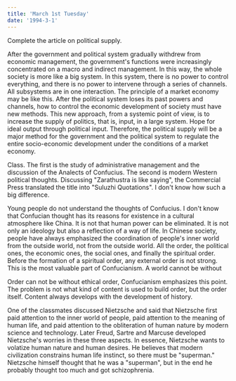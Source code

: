 ```yaml
---
title: 'March 1st Tuesday'
date: '1994-3-1'
---
```


Complete the article on political supply.

After the government and political system gradually withdrew from economic management, the government's functions were increasingly concentrated on a macro and indirect management. In this way, the whole society is more like a big system. In this system, there is no power to control everything, and there is no power to intervene through a series of channels. All subsystems are in one interaction. The principle of a market economy may be like this. After the political system loses its past powers and channels, how to control the economic development of society must have new methods. This new approach, from a systemic point of view, is to increase the supply of politics, that is, input, in a large system. Hope for ideal output through political input. Therefore, the political supply will be a major method for the government and the political system to regulate the entire socio-economic development under the conditions of a market economy.

Class. The first is the study of administrative management and the discussion of the Analects of Confucius. The second is modern Western political thoughts. Discussing "Zarathustra is like saying", the Commercial Press translated the title into "Suluzhi Quotations". I don't know how such a big difference.

Young people do not understand the thoughts of Confucius. I don't know that Confucian thought has its reasons for existence in a cultural atmosphere like China. It is not that human power can be eliminated. It is not only an ideology but also a reflection of a way of life. In Chinese society, people have always emphasized the coordination of people's inner world from the outside world, not from the outside world. All the order, the political ones, the economic ones, the social ones, and finally the spiritual order. Before the formation of a spiritual order, any external order is not strong. This is the most valuable part of Confucianism. A world cannot be without

Order can not be without ethical order, Confucianism emphasizes this point. The problem is not what kind of content is used to build order, but the order itself. Content always develops with the development of history.

One of the classmates discussed Nietzsche and said that Nietzsche first paid attention to the inner world of people, paid attention to the meaning of human life, and paid attention to the obliteration of human nature by modern science and technology. Later Freud, Sartre and Marcuse developed Nietzsche's worries in these three aspects. In essence, Nietzsche wants to volatize human nature and human desires. He believes that modern civilization constrains human life instinct, so there must be "superman." Nietzsche himself thought that he was a "superman", but in the end he probably thought too much and got schizophrenia.